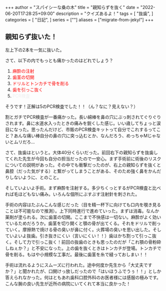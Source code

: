 +++
author = "スパイシーな桑の木"
title = "親知らずを抜く"
date = "2022-06-20T17:28:25+09:00"
description = "クイズあるよ！"
tags = [
    "抜歯",
]
categories = [
    "日記",
]
series = [""]
aliases = ["migrate-from-jekyl"]
+++

## 親知らず抜いた！
左上下の2本を一気に抜いた。

さて、以下の内でもっとも痛かったのはどれでしょう？

1. <font color="red">麻酔の注射</font>
1. <font color="red">歯茎の切開</font>
1. <font color="red">ドリルとトンカチで骨を削る</font>
1. <font color="red">歯を引っこ抜く</font>
1. <font color="#eeeeee">PCR検査</font>

そうです！正解は5のPCR検査でした！！（ん？なに？見えない？）

割とガチでPCR検査が一番痛かった。長い綿棒を鼻の穴にぶっ刺されてぐりぐりされます。鼻に水道水入ったときの痛みを鋭くした感じ。いい歳してちょっと涙目になった。思ったんだけど、市販のPCR検査キットって自分でこれするってこと？あんな痛い棒自分の鼻の穴に突っ込むとか、なんだろう、めっちゃMじゃないとムリだろ…

さて、抜歯はというと。大体40分くらいだった。前回右下の親知らずを抜歯してくれた先生が今回も自分の担当だったので一安心。まず手術前に術後のリスクについての説明があった。その中でも衝撃だったのが、右上の親知らずを抜くと鼻腔（だった気がする）と繋がってしまうことがある、そのため強く鼻をかんだりしないように、とのこと。

そしていよいよ手術。まず麻酔を注射する。多少ちくっとするがPCR検査と比べれば毛ほどもない痛み。いろんな個所にぶすぶす注射針を刺された。

手術の内容はたぶんこんな感じだった（目を精一杯下に向けても口内を覗き見ることは不可能なので推測）。上下同時進行で進めていった。まずは消毒。なんか薬剤が塗られる。次に歯茎の切開。ここまで不快感は一切ない。麻酔がよく効いているためだろうか。歯茎を切り開くと顎の骨が出てくる。それをドリルで削っていく。摩擦熱で焼ける骨の臭いが鼻に付く。火葬場の臭いを思い出した。そしていよいよ抜歯。引き抜きにくい（言いにくい！！）歯はかち割って引っこ抜く。そして力で引っこ抜く！前回の抜歯のときも思ったのだが「これ顎の骨粉砕しねぇか？」と不安になった。上の歯を抜くときはトンカチが登場。トンカチで骨を削る。もはや小規模な工事だ。最後に歯茎を糸で縫っておしまい！！

手術は流れるようにスムーズに行われた。途中何度か先生から「大丈夫ですか？」と聞かれたが、口開けっ放しだったので「はいほうふでうぅ！！」としか答えられなかった。何はともあれ歯科口腔外科のお医者様には感服の極みです。こんな腕の良い先生が近所の病院にいてくれて本当に良かった！